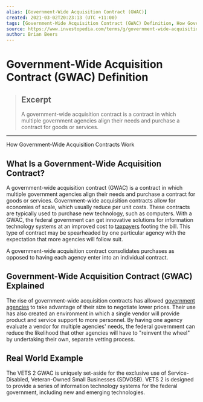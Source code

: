 ```yaml
---
alias: [Government-Wide Acquisition Contract (GWAC)]
created: 2021-03-02T20:23:13 (UTC +11:00)
tags: [Government-Wide Acquisition Contract (GWAC) Definition, How Government-Wide Acquisition Contracts Work]
source: https://www.investopedia.com/terms/g/government-wide-acquisition-contract.asp
author: Brian Beers
---
```


# Government-Wide Acquisition Contract (GWAC) Definition

> ## Excerpt
> A government-wide acquisition contract is a contract in which multiple government agencies align their needs and purchase a contract for goods or services.

---

How Government-Wide Acquisition Contracts Work
## What Is a Government-Wide Acquisition Contract?

A government-wide acquisition contract (GWAC) is a contract in which multiple government agencies align their needs and purchase a contract for goods or services. Government-wide acquisition contracts allow for economies of scale, which usually reduce per unit costs. These contracts are typically used to purchase new technology, such as computers. With a GWAC, the federal government can get innovative solutions for information technology systems at an improved cost to [taxpayers](https://www.investopedia.com/articles/tax/10/history-taxes.asp) footing the bill. This type of contract may be spearheaded by one particular agency with the expectation that more agencies will follow suit.

A government-wide acquisition contract consolidates purchases as opposed to having each agency enter into an individual contract.

## Government-Wide Acquisition Contract (GWAC) Explained

The rise of government-wide acquisition contracts has allowed [government agencies](https://www.investopedia.com/articles/economics/11/government-regulations.asp) to take advantage of their size to negotiate lower prices. Their use has also created an environment in which a single vendor will provide product and service support to more personnel. By having one agency evaluate a vendor for multiple agencies' needs, the federal government can reduce the likelihood that other agencies will have to "reinvent the wheel" by undertaking their own, separate vetting process.

## Real World Example

The VETS 2 GWAC is uniquely set-aside for the exclusive use of Service-Disabled, Veteran-Owned Small Businesses (SDVOSB). VETS 2 is designed to provide a series of information technology systems for the federal government, including new and emerging technologies.
